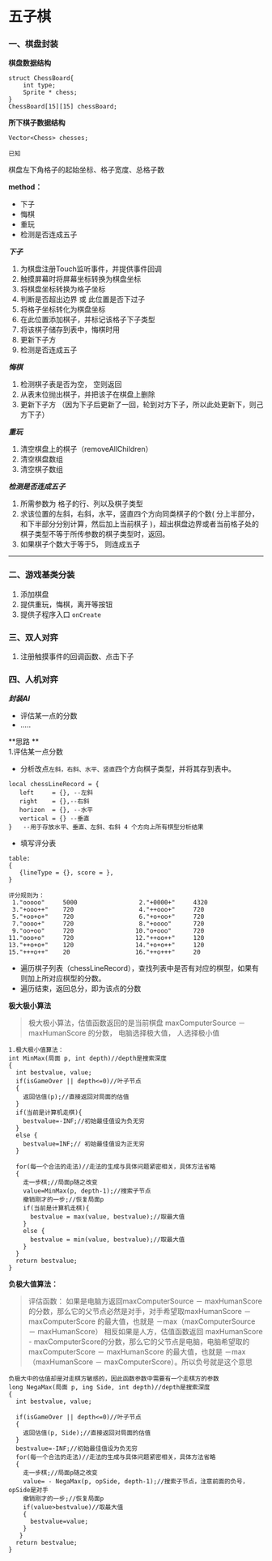 # 五子棋

### 一、棋盘封装

**棋盘数据结构**  

````
struct ChessBoard{
	int type;
	Sprite * chess;
}
ChessBoard[15][15] chessBoard;
````

**所下棋子数据结构**
	

	Vector<Chess> chesses;

`已知`

棋盘左下角格子的起始坐标、格子宽度、总格子数  

**method：**  

* 下子
* 悔棋  
* 重玩  
* 检测是否连成五子

***下子***

1. 为棋盘注册Touch监听事件，并提供事件回调
2. 触摸屏幕时将屏幕坐标转换为棋盘坐标 
3. 将棋盘坐标转换为格子坐标
4. 判断是否超出边界 或 此位置是否下过子
5. 将格子坐标转化为棋盘坐标
6. 在此位置添加棋子，并标记该格子下子类型
7. 将该棋子储存到表中，悔棋时用
8. 更新下子方
9. 检测是否连成五子

***悔棋***

1. 检测棋子表是否为空， 空则返回
2. 从表末位抛出棋子，并把该子在棋盘上删除
3. 更新下子方 （因为下子后更新了一回，轮到对方下子，所以此处更新下，则己方下子）

***重玩***

1. 清空棋盘上的棋子（removeAllChildren）
2. 清空棋盘数组
3. 清空棋子数组

***检测是否连成五子***

1. 所需参数为 格子的行、列以及棋子类型
2. 求该位置的左斜，右斜，水平，竖直四个方向同类棋子的个数( 分上半部分，和下半部分分别计算，然后加上当前棋子 )，超出棋盘边界或者当前格子处的棋子类型不等于所传参数的棋子类型时，返回。
3. 如果棋子个数大于等于5， 则连成五子

---
### 二、游戏基类分装

1. 添加棋盘
2. 提供重玩，悔棋，离开等按钮
3. 提供子程序入口 `onCreate`


### 三、双人对弈


1. 注册触摸事件的回调函数、点击下子

### 四、人机对弈

***封装AI***

* 评估某一点的分数
* .....

**思路  **  
1.评估某一点分数

* 分析改点`左斜，右斜、水平、竖直`四个方向棋子类型，并将其存到表中。
	
 ```
 local chessLineRecord = {
    left     = {}, --左斜
    right    = {},--右斜
    horizon  = {}, --水平
    vertical = {} --垂直
}   --用于存放水平、垂直、左斜、右斜 4 个方向上所有棋型分析结果
 ```
 
 * 填写评分表 
 
 ```
 table:
 {
 	{lineType = {}, score = },
 }
 
 评分规则为：
  1."ooooo"     5000                 2."+0000+"     4320
  3."+ooo++"    720                  4."++ooo+"     720
  5."+oo+o+"    720                  6."+o+oo+"     720
  7."oooo+"     720                  8."+oooo"      720
  9."oo+oo"     720                 10."o+ooo"      720
 11."ooo+o"     720                 12."++oo++"     120
 13."++o+o+"    120                 14."+o+o++"     120
 15."+++o++"    20                  16."++o+++"     20
 ```

* 遍历棋子列表（chessLineRecord），查找列表中是否有对应的棋型，如果有则加上所对应棋型的分数。
* 遍历结束，返回总分，即为该点的分数

**极大极小算法**

>极大极小算法，估值函数返回的是当前棋盘 maxComputerSource － maxHumanScore 的分数， 电脑选择极大值， 人选择极小值

```
1.极大极小值算法：
int MinMax(局面 p, int depth)//depth是搜索深度
{
  int bestvalue, value;
  if(isGameOver || depth<=0)//叶子节点
  {
    返回估值(p);//直接返回对局面的估值
  }
  if(当前是计算机走棋){
    bestvalue=-INF;//初始最佳值设为负无穷
  }
  else {
    bestvalue=INF;// 初始最佳值设为正无穷
  }
  
  for(每一个合法的走法)//走法的生成与具体问题紧密相关，具体方法省略
  {
    走一步棋;//局面p随之改变
    value=MinMax(p, depth-1);//搜索子节点
    撤销刚才的一步;//恢复局面p
    if(当前是计算机走棋){
      bestvalue = max(value, bestvalue);//取最大值
    }
    else {
      bestvalue = min(value, bestvalue);//取最大值
    }
  }
  return bestvalue;
}
```
**负极大值算法：**

>评估函数： 如果是电脑方返回maxComputerSource － maxHumanScore 的分数，那么它的父节点必然是对手，对手希望取maxHumanScore － maxComputerScore 的最大值，也就是 －max（maxComputerSource － maxHumanScore）
相反如果是人方，估值函数返回 maxHumanScore - maxComputerScore的分数，那么它的父节点是电脑，电脑希望取的maxComputerScore － maxHumanScore 的最大值，也就是 －max（maxHumanScore － maxComputerScore）。所以负号就是这个意思

```
负极大中的估值却是对走棋方敏感的，因此函数参数中需要有一个走棋方的参数
long NegaMax(局面 p, ing Side, int depth)//depth是搜索深度
{
  int bestvalue, value;
 
  if(isGameOver || depth<=0)//叶子节点
  {
    返回估值(p, Side);//直接返回对局面的估值
  }
  bestvalue=-INF;//初始最佳值设为负无穷
  for(每一个合法的走法)//走法的生成与具体问题紧密相关，具体方法省略
  {
    走一步棋;//局面p随之改变
    value= - NegaMax(p, opSide, depth-1);//搜索子节点，注意前面的负号，opSide是对手
    撤销刚才的一步;//恢复局面p
    if(value>bestvalue)//取最大值
    {
      bestvalue=value;
    }
   }
  return bestvalue;
}
```
